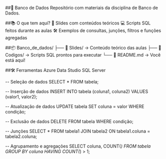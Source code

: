 ##💾 Banco de Dados
Repositório com materiais da disciplina de Banco de Dados.

##📚 O que tem aqui?
📑 Slides com conteúdos teóricos
💻 Scripts SQL feitos durante as aulas
🛠 Exemplos de consultas, junções, filtros e funções agregadas

##📦 Banco_de_dados/
├── 📁 Slides/       → Conteúdo teórico das aulas
├── 📁 Codigos/      → Scripts SQL prontos para executar
└── 📄 README.md     → Você está aqui!

##🛠 Ferramentas
Azure Data Studio
SQL Server

-- Seleção de dados
SELECT * FROM tabela;

-- Inserção de dados
INSERT INTO tabela (coluna1, coluna2) VALUES (valor1, valor2);

-- Atualização de dados
UPDATE tabela SET coluna = valor WHERE condição;

-- Exclusão de dados
DELETE FROM tabela WHERE condição;

-- Junções
SELECT * FROM tabela1
JOIN tabela2 ON tabela1.coluna = tabela2.coluna;

-- Agrupamento e agregações
SELECT coluna, COUNT(*) FROM tabela
GROUP BY coluna
HAVING COUNT(*) > 1;
